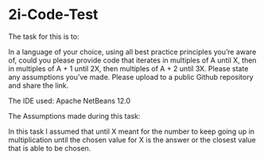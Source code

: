 # 2i-Code-Test

The task for this is to:

In a language of your choice, using all best practice principles you’re 
aware of, could you please provide code that iterates in multiples of A until X, 
then in multiples of A + 1 until 2X, then multiples of A + 2 until 3X. Please 
state any assumptions you’ve made. Please upload to a public Github repository 
and share the link.

The IDE used:
Apache NetBeans 12.0


The Assumptions made during this task:

In this task I assumed that until X meant for the number to keep
going up in multiplication until the chosen value for X is the answer or the
closest value that is able to be chosen.
